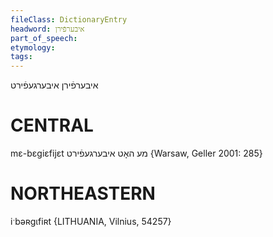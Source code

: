 ```yaml
---
fileClass: DictionaryEntry
headword: איבערפֿירן
part_of_speech: 
etymology: 
tags: 
---
```

איבערפֿירן
איבערגעפֿירט

CENTRAL
========

mɛ-bɛgiɛfijɛt מע האָט איבערגעפֿירט {Warsaw, Geller 2001: 285}

NORTHEASTERN
==============

iˑbəʀgɩfiʀt {LITHUANIA, Vilnius, 54257}